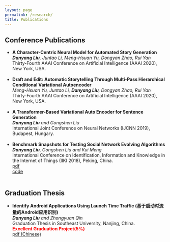 ```yaml
---
layout: page
permalink: /research/
title: Publications
---
```


<!-- <h2>In Progress</h2>
<ul>
	<li>
		<b>A Character-Centric Neural Model for Automated Story Generation</b><br>
		<i><b>Danyang Liu</b>, Juntao Li, Meng-Hsuan Yu, Dongyan Zhao, Rui Yan</i><br>
		AAAI Conference on Artificial Intelligence 2020, Under Review.<br>
		<a href="character-aaai2020.pdf"><div class="color-button">pdf</div></a>
	</li><br>
	<li>
		<b>Draft and Edit: Automatic Storytelling Through Multi-Pass Hierarchical Conditional Variational Autoencoder</b><br>
		<i>Meng-Hsuan Yu, Juntao Li, <b>Danyang Liu</b>, Dongyan Zhao, Rui Yan</i><br>
		AAAI Conference on Artificial Intelligence 2020, Under Review.<br>
	</li><br>
</ul> -->

<h2>Conference Publications</h2>
<ul>
	<li>
		<b>A Character-Centric Neural Model for Automated Story Generation</b><br>
		<i><b>Danyang Liu</b>, Juntao Li, Meng-Hsuan Yu, Dongyan Zhao, Rui Yan</i><br>
		Thirty-Fourth AAAI Conference on Artificial Intelligence (AAAI 2020), New York, USA.<br>
		<!-- <a href="character-aaai2020.pdf"><div class="color-button">pdf</div></a> -->
	</li><br>
	<li>
		<b>Draft and Edit: Automatic Storytelling Through Multi-Pass Hierarchical Conditional Variational Autoencoder</b><br>
		<i>Meng-Hsuan Yu, Juntao Li, <b>Danyang Liu</b>, Dongyan Zhao, Rui Yan</i><br>
		Thirty-Fourth AAAI Conference on Artificial Intelligence (AAAI 2020), New York, USA.<br>
	</li><br>
	<li>
		<b>A Transformer-Based Variational Auto Encoder for Sentence Generation</b><br>
		<i><b>Danyang Liu</b> and Gongshen Liu</i><br>
		International Joint Conference on Neural Networks (IJCNN 2019), Budapest, Hungary.<br>
		<!-- <a href="N-19705.pdf"><div class="color-button">pdf</div></a> -->
	</li><br>
<!-- 	<li>
		<b>AUG-BERT: An Efficient Data Augmentation Algorithm for Text Classification</b><br>
		<i>Linqing Shi, <b>Danyang Liu</b>, Gongshen Liu and Kui Meng</i><br>
		International Conference on Communications, Signal Processing, and Systems (CSPS), Urumqi, China.<br>
	</li><br> -->
	<li>
		<b>Benchmark Snapshots for Testing Social Network Evolving Algorithms</b><br>
		<i><b>Danyang Liu</b>, Gongshen Liu and Kui Meng</i><br>
		International Conference on Identification, Information and Knowledge in the Internet of Things (IIKI 2018), Peking, China.<br>
		<a href="https://www.sciencedirect.com/science/article/pii/S1877050919302625?via%3Dihub"><div class="color-button">pdf</div></a><a href="https://github.com/liudany/iv-network"><div class="color-button">code</div></a>
	</li><br>
</ul>

<h2>Graduation Thesis</h2>
<ul>
	<li>
		<b>Identify Android Applications Using Launch Time Traffic (基于启动时流量的Android应用识别)</b><br>
		<i><b>Danyang Liu</b> and Zhongyuan Qin </i><br>
		Graduation Thesis in Southeast University, Nanjing, China. <br>
		<b><font color="red">Excellent Graduation Project(5%)</font></b><br />
		<a href="基于启动时网络流量的安卓应用识别.pdf"><div class="color-button">pdf (Chinese)</div></a>
	</li><br>
</ul>